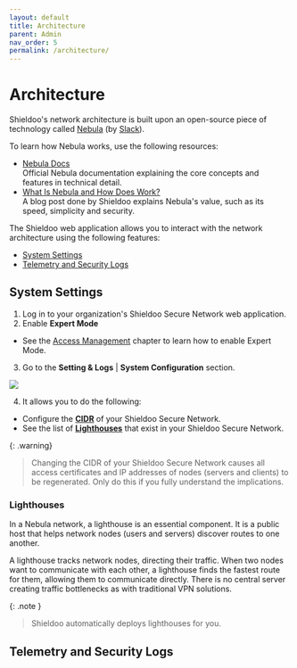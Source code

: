 ```yaml
---
layout: default
title: Architecture
parent: Admin
nav_order: 5
permalink: /architecture/
---
```


# Architecture
Shieldoo's network architecture is built upon an open-source piece of technology called [Nebula](https://github.com/slackhq/nebula) (by [Slack](https://github.com/slackhq)).

To learn how Nebula works, use the following resources:
- [Nebula Docs](https://nebula.defined.net/docs/)  
Official Nebula documentation explaining the core concepts and features in technical detail.
- [What Is Nebula and How Does Work?](https://www.shieldoo.io/blogs/what-is-nebula-and-how-it-works)  
A blog post done by Shieldoo explains Nebula's value, such as its speed, simplicity and security.

The Shieldoo web application allows you to interact with the network architecture using the following features:
- [System Settings](/architecture/#system-configuration)
- [Telemetry and Security Logs](/architecture/#system-logs)

## System Settings

1. Log in to your organization's Shieldoo Secure Network web application.
2. Enable __Expert Mode__
  - See the [Access Management](/access_management/) chapter to learn how to enable Expert Mode.
3. Go to the __Setting & Logs__ \| __System Configuration__ section.

  ![](../../images/Architecture01.gif)

4. It allows you to do the following:
  - Configure the [__CIDR__](https://www.rfc-editor.org/rfc/rfc4632) of your Shieldoo Secure Network.
  - See the list of [__Lighthouses__](/architecture/#lighthouses) that exist in your Shieldoo Secure Network.
  

{: .warning}
> Changing the CIDR of your Shieldoo Secure Network causes all access certificates and IP addresses of nodes (servers and clients) to be regenerated.
> Only do this if you fully understand the implications.

### Lighthouses
In a Nebula network, a lighthouse is an essential component. It is a public host that helps network nodes (users and servers) discover routes to one another.

A lighthouse tracks network nodes, directing their traffic. When two nodes want to communicate with each other, a lighthouse finds the fastest route for them, allowing them to communicate directly. There is no central server creating traffic bottlenecks as with traditional VPN solutions.

{: .note }
> Shieldoo automatically deploys lighthouses for you.

## Telemetry and Security Logs
<!---Telemetry Logs, Security Logs-->
